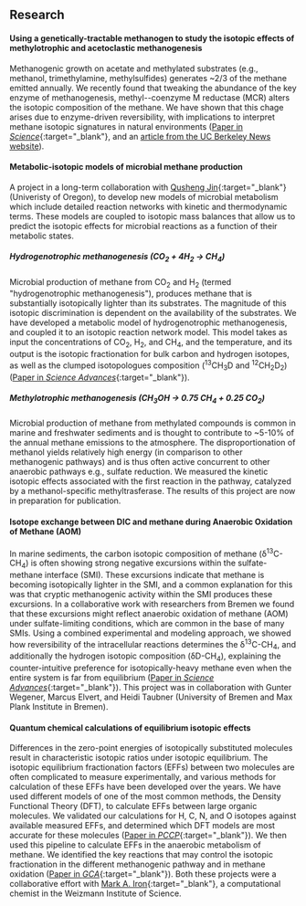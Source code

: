 ## Research

#### Using a genetically-tractable methanogen to study the isotopic effects of methylotrophic and acetoclastic methanogenesis
Methanogenic growth on acetate and methylated substrates (e.g., methanol, trimethylamine, methylsulfides) generates ~2/3 of the methane emitted annually. We recently found that tweaking the abundance of the key enzyme of methanogenesis, methyl--coenzyme M reductase (MCR) alters the isotopic composition of the methane. We have shown that this chage arises due to enzyme-driven reversibility, with implications to interpret methane isotopic signatures in natural environments ([Paper in *Science*](https://www.science.org/doi/10.1126/science.adu2098){:target="_blank"}, and an [article from the UC Berkeley News website](https://news.berkeley.edu/2025/08/14/scientists-hack-microbes-to-identify-environmental-sources-of-methane/)).

#### Metabolic-isotopic models of microbial methane production
A project in a long-term collaboration with [Qusheng Jin](https://blogs.uoregon.edu/qjin/){:target="_blank"} (Univeristy of Oregon), to develop new models of microbial metabolism which include detailed reaction networks with kinetic and thermodynamic terms. These models are coupled to isotopic mass balances that allow us to predict the isotopic effects for microbial reactions as a function of their metabolic states.

##### Hydrogenotrophic methanogenesis (CO<sub>2</sub> + 4H<sub>2</sub> &rarr; CH<sub>4</sub>)
Microbial production of methane from CO<sub>2</sub> and H<sub>2</sub> (termed "hydrogenotrophic methanogenesis"), produces methane that is substantially isotopically lighter than its substrates. The magnitude of this isotopic discrimination is dependent on the availability of the substrates. We have developed a metabolic model of hydrogenotrophic methanogenesis, and coupled it to an isotopic reaction network model. This model takes as input the concentrations of CO<sub>2</sub>, H<sub>2</sub>, and CH<sub>4</sub>, and the temperature, and its output is the isotopic fractionation for bulk carbon and hydrogen isotopes, as well as the clumped isotopologues composition (<sup>13</sup>CH<sub>3</sub>D and <sup>12</sup>CH<sub>2</sub>D<sub>2</sub>) ([Paper in *Science Advances*](https://www.science.org/doi/10.1126/sciadv.abm5713){:target="_blank"}).

##### Methylotrophic methanogenesis (CH<sub>3</sub>OH &rarr; 0.75 CH<sub>4</sub> + 0.25 CO<sub>2</sub>)
Microbial production of methane from methylated compounds is common in marine and freshwater sediments and is thought to contribute to &#126;5-10% of the annual methane emissions to the atmosphere. The disproportionation of methanol yields relatively high energy (in comparison to other methanogenic pathways) and is thus often active concurrent to other anaerobic pathways e.g., sulfate reduction. We measured the kinetic isotopic effects associated with the first reaction in the pathway, catalyzed by a methanol-specific methyltrasferase. The results of this project are now in preparation for publication.

#### Isotope exchange between DIC and methane during Anaerobic Oxidation of Methane (AOM)
In marine sediments, the carbon isotopic composition of methane (&#948;<sup>13</sup>C-CH<sub>4</sub>) is often showing strong negative excursions within the sulfate-methane interface (SMI). These excursions indicate that methane is becoming isotopically lighter in the SMI, and a common explanation for this was that cryptic methanogenic activity within the SMI produces these excursions. In a collaborative work with researchers from Bremen we found that these excursions might reflect anaerobic oxidation of methane (AOM) under sulfate-limiting conditions, which are common in the base of many SMIs. Using a combined experimental and modeling approach, we showed how reversibility of the intracellular reactions determines the &#948;<sup>13</sup>C-CH<sub>4</sub>, and additionally the hydrogen isotopic composition (&#948;D-CH<sub>4</sub>), explaining the counter-intuitive preference for isotopically-heavy methane even when the entire system is far from equilibrium ([Paper in *Science Advances*](http://doi.org/10.1126/sciadv.abe4939){:target="_blank"}). This project was in collaboration with Gunter Wegener, Marcus Elvert, and Heidi Taubner (University of Bremen and Max Plank Institute in Bremen).

#### Quantum chemical calculations of equilibrium isotopic effects
Differences in the zero-point energies of isotopically substituted molecules result in characteristic isotopic ratios under isotopic equilibrium. The isotopic equilibrium fractionation factors (EFFs) between two molecules are often complicated to measure experimentally, and various methods for calculation of these EFFs have been developed over the years. We have used different models of one of the most common methods, the Density Functional Theory (DFT), to calculate EFFs between large organic molecules. We validated our calculations for H, C, N, and O isotopes against available measured EFFs, and determined which DFT models are most accurate for these molecules ([Paper in *PCCP*](https://doi.org/10.1039/C9CP02975C){:target="_blank"}). We then used this pipeline to calculate EFFs in the anaerobic metabolism of methane. We identified the key reactions that may control the isotopic fractionation in the different methanogenic pathway and in methane oxidation ([Paper in *GCA*](https://doi.org/10.1016/j.gca.2020.10.018){:target="_blank"}). Both these projects were a collaborative effort with [Mark A. Iron](https://markiron.wixsite.com/wis-ccu){:target="_blank"}, a computational chemist in the Weizmann Institute of Science.
